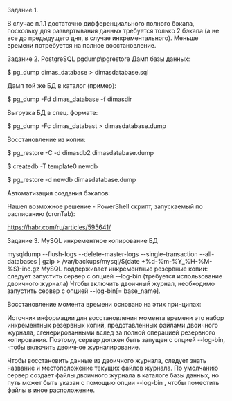 Задание 1.

В случае п.1.1 достаточно дифференциального полного бэкапа, поскольку для развертывания данных требуется только 2 бэкапа (а не все до предыдущего дня, в случае инкрементального). Меньше времени потребуется на полное восстановление.


Задание 2.
PostgreSQL pgdump\pgrestore
Дамп базы данных:

$ pg_dump dimas_database > dimasdatabase.sql

Дамп той же БД в каталог (пример):

$ pg_dump -Fd dimas_database -f dimasdir

Выгрузка БД в спец. формате:

$ pg_dump -Fc dimas_databast > dimasdatabase.dump

Восстановление из копии:

$ pg_restore -C -d dimasdb2 dimasdatabase.dump

$ createdb -T template0 newdb

$ pg_restore -d newdb dimasdatabase.dump

Автоматизация создания бэкапов:

Нашел возможное решение - PowerShell скрипт, запускаемый по расписанию (cronTab):

https://habr.com/ru/articles/595641/

Задание 3.
MySQL инкрементное копирование БД

mysqldump --flush-logs --delete-master-logs --single-transaction --all-databases | gzip > /var/backups/mysql/$(date +%d-%m-%Y_%H-%M-%S)-inc.gz
MySQL поддерживает инкрементные резервные копии: следует запустить сервер с опцией --log-bin (требуется использование двоичного журнала)
Чтобы включить двоичный журнал, необходимо запустить  сервер с опцией --log-bin[= base_name].

Восстановление момента времени основано на этих принципах:

Источник информации для восстановления момента времени это набор инкрементных резервных копий, представленных файлами двоичного журнала, сгенерированными вслед за полной операцией резервного копирования. Поэтому, сервер должен быть запущен с опцией --log-bin, чтобы включить двоичное журналирование.

Чтобы восстановить данные из двоичного журнала, следует знать название и местоположение текущих файлов журнала. По умолчанию сервер создает файлы двоичного журнала в каталоге базы данных, но путь может быть указан с помощью опции --log-bin , чтобы поместить файлы в иное расположение.
